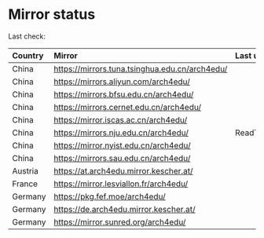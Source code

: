 <script src="./time.js"></script>
# Mirror status
Last check: <script type="text/javascript">localize(1725600132.3809688);</script>

|Country|Mirror|Last update|
|:------|:-----|:----------|
|China|https://mirrors.tuna.tsinghua.edu.cn/arch4edu/|<script type="text/javascript">localize(1725561421);</script>|
|China|https://mirrors.aliyun.com/arch4edu/|<script type="text/javascript">localize(1725561421);</script>|
|China|https://mirrors.bfsu.edu.cn/arch4edu/|<script type="text/javascript">localize(1725561421);</script>|
|China|https://mirrors.cernet.edu.cn/arch4edu/|<script type="text/javascript">localize(1725561421);</script>|
|China|https://mirror.iscas.ac.cn/arch4edu/|<script type="text/javascript">localize(1725561421);</script>|
|China|https://mirrors.nju.edu.cn/arch4edu/|ReadTimeout|
|China|https://mirror.nyist.edu.cn/arch4edu/|<script type="text/javascript">localize(1725561421);</script>|
|China|https://mirrors.sau.edu.cn/arch4edu/|<script type="text/javascript">localize(1725561421);</script>|
|Austria|https://at.arch4edu.mirror.kescher.at/|<script type="text/javascript">localize(1725561421);</script>|
|France|https://mirror.lesviallon.fr/arch4edu/|<script type="text/javascript">localize(1725561421);</script>|
|Germany|https://pkg.fef.moe/arch4edu/|<script type="text/javascript">localize(1725561421);</script>|
|Germany|https://de.arch4edu.mirror.kescher.at/|<script type="text/javascript">localize(1725561421);</script>|
|Germany|https://mirror.sunred.org/arch4edu/|<script type="text/javascript">localize(1725561421);</script>|

<script src="./tablefilter/tablefilter.js"></script>
<script src="./table.js"></script>